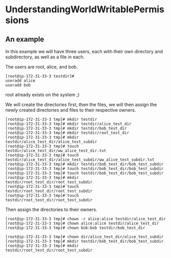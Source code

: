 # UnderstandingWorldWritablePermissions

## An example

In this example we will have three users, each with their own directory and subdirectory, as well as a file in each. 

The users are root, alice, and bob.

```
[root@ip-172-31-33-3 testdir]# 
useradd alice
useradd bob
```
root already exists on the system ;)

We will create the directories first, then the files, we will then assign the newly created directories and files to their respective owners. 

```
[root@ip-172-31-33-3 tmp]# mkdir testdir
[root@ip-172-31-33-3 tmp]# mkdir testdir/alice_test_dir
[root@ip-172-31-33-3 tmp]# mkdir testdir/bob_test_dir
[root@ip-172-31-33-3 tmp]# mkdir testdir/root_test_dir
[root@ip-172-31-33-3 tmp]# mkdir testdir/alice_test_dir/alice_test_subdir
[root@ip-172-31-33-3 tmp]# touch testdir/alice_test_dir/ww_alice_test_dir.txt
[root@ip-172-31-33-3 tmp]# touch testdir/alice_test_dir/alice_test_subdir/ww_alice_test_subdir.txt
[root@ip-172-31-33-3 tmp]# mkdir testdir/bob_test_dir/bob_test_subdir
[root@ip-172-31-33-3 tmp]# touch testdir/bob_test_dir/bob_test_subdir
[root@ip-172-31-33-3 tmp]# touch testdir/bob_test_dir/bob_test_subdir
[root@ip-172-31-33-3 tmp]# mkdir testdir/root_test_dir/root_test_subdir
[root@ip-172-31-33-3 tmp]# touch testdir/root_test_dir/root_test_subdir
[root@ip-172-31-33-3 tmp]# touch testdir/root_test_dir/root_test_subdir
```

Then assign the directories to their owners.


```
[root@ip-172-31-33-3 tmp]# chown -r alice:alice testdir/alice_test_dir
[root@ip-172-31-33-3 tmp]# chown alice:alice testdir/alice_test_dir
[root@ip-172-31-33-3 tmp]# chown bob:bob testdir/bob_test_dir

[root@ip-172-31-33-3 tmp]# chown dir/alice_test_dir/alice_test_subdir
[root@ip-172-31-33-3 tmp]# mkdir testdir/bob_test_dir/bob_test_subdir
[root@ip-172-31-33-3 tmp]# mkdir testdir/root_test_dir/root_test_subdir

```

